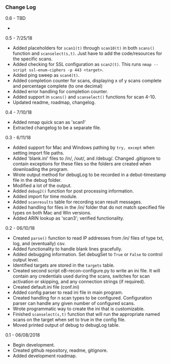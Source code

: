 ### Change Log

0.6 - TBD

- 

0.5 - 7/25/18

- Added placeholders for `scan1(t)` through `scan10(t)` in both `scans()` function 
and `scanselect(s,t)`. Just have to add the code/resources for the specific scans.
- Added checking for SSL configuration as `scan2(t)`. This runs `nmap
--script ssl-enum-ciphers -p 443 <target>`.
- Added ping sweep as `scan4(t)`.
- Added completion counter for scans, displaying x of y scans complete and percentage
complete (to one decimal)
- Added error handling for completion counter.
- Added support in `scans()` and `scanselect()` functions for scan 4-10.
- Updated readme, roadmap, changelog.

0.4 - 7/10/18

- Added nmap quick scan as 'scan1'
- Extracted changelog to be a separate file.

0.3 - 6/11/18

- Added support for Mac and Windows pathing by `try, except` when setting import 
file paths.
- Added 'blank.ini' files to /in/, /out/, and /debug/. Changed .gitignore to 
contain exceptions for these files so the folders are created when downloading
the program.
- Wrote output method for debugLog to be recorded in a debut-timestamp file in 
the debug folder.
- Modified a lot of the output.
- Added `debug2()` function for post processing information.
- Added import for time module.
- Added `scanresults` table for recording scan result messages.
- Added handling for files in the /in/ folder that do not match specified file types on
both Mac and Win versions.
- Added ARIN lookup as 'scan3'; verified functionality.

0.2 - 06/10/18

- Created `parse()` function to read IP addresses from /in/ files of 
type txt, log, and (eventually) csv.
- Added functionality to handle blank lines gracefully.
- Added debugging information. Set debugSet to `True` or 
`False` to control output level.
- Identified targets are stored in the `targets` table.
- Created second script oB-recon-configure.py to write an ini file. It 
will contain any credentials used during the scans, switches for 
scan activation or skipping, and any connection strings (if required).
- Created default.ini file (conf.ini)
- Added config parser to read ini file in main program.
- Created handling for n scan types to be configured. Configuration parser
can handle any given number of configured scans.
- Wrote programmatic way to create the ini that is customizable.
- Finished `scanselect(s,t)` function that will run the appropriate
named scans on the target when set to true in the config file.
- Moved printed output of debug to debugLog table.

0.1 - 06/08/2018

- Begin development. 
- Created github repository, readme, gitignore.
- Added development roadmap.

